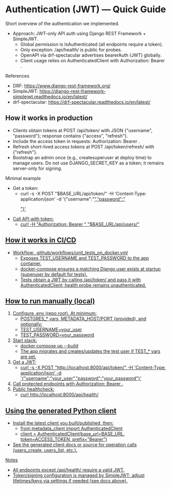 # Authentication (JWT) — Quick Guide

Short overview of the authentication we implemented.

- Approach: JWT-only API auth using Django REST Framework + SimpleJWT.
  - Global permission is IsAuthenticated (all endpoints require a token).
  - Only exception: /api/health/ is public for probes.
  - OpenAPI via drf-spectacular advertises bearerAuth (JWT) globally.
  - Client usage relies on AuthenticatedClient with Authorization: Bearer <token>.

References
- DRF: https://www.django-rest-framework.org/
- SimpleJWT: https://django-rest-framework-simplejwt.readthedocs.io/en/latest/
- drf-spectacular: https://drf-spectacular.readthedocs.io/en/latest/

## How it works in production
- Clients obtain tokens at POST /api/token/ with JSON {"username", "password"}; response contains {"access", "refresh"}.
- Include the access token in requests: Authorization: Bearer <access>.
- Refresh short-lived access tokens at POST /api/token/refresh/ with {"refresh"}.
- Bootstrap an admin once (e.g., createsuperuser at deploy time) to manage users. Do not use DJANGO_SECRET_KEY as a token; it remains server-only for signing.

Minimal example
- Get a token:
  - curl -s -X POST "$BASE_URL/api/token/" -H 'Content-Type: application/json' -d '{"username":"<u>","password":"<p>"}'
- Call API with token:
  - curl -H "Authorization: Bearer <access>" "$BASE_URL/api/users/"

## How it works in CI/CD
- Workflow: .github/workflows/unit_tests_on_docker.yml
  - Exposes TEST_USERNAME and TEST_PASSWORD to the app container.
  - docker-compose ensures a matching Django user exists at startup (superuser by default for tests).
  - Tests obtain a JWT by calling /api/token/ and pass it with AuthenticatedClient; health probe remains unauthenticated.

## How to run manually (local)
1) Configure .env (repo root). At minimum:
   - POSTGRES_* vars, METADATA_HOST/PORT (provided), and optionally:
   - TEST_USERNAME=your_user
   - TEST_PASSWORD=your_password
2) Start stack:
   - docker compose up --build
   - The app migrates and creates/updates the test user if TEST_* vars are set.
3) Get a JWT:
   - curl -s -X POST "http://localhost:8000/api/token/" -H 'Content-Type: application/json' -d '{"username":"your_user","password":"your_password"}'
4) Call protected endpoints with Authorization: Bearer <access>.
5) Public healthcheck:
   - curl http://localhost:8000/api/health/

## Using the generated Python client
- Install the latest client you built/published, then:
  - from metadata_client import AuthenticatedClient
  - client = AuthenticatedClient(base_url=BASE_URL, token=ACCESS_TOKEN, prefix="Bearer")
- See the generated client docs or source for operation calls (users_create, users_list, etc.).

Notes
- All endpoints except /api/health/ require a valid JWT.
- Token/signing configuration is managed by SimpleJWT; adjust lifetimes/keys via settings if needed (see docs above).
